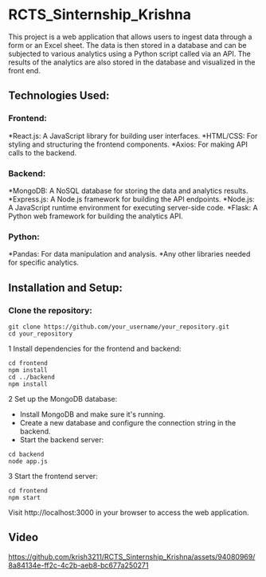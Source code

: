 # RCTS_Sinternship_Krishna

This project is a web application that allows users to ingest data through a form or an Excel sheet. The data is then stored in a database and can be subjected to various analytics using a Python script called via an API. The results of the analytics are also stored in the database and visualized in the front end.

## Technologies Used:

### Frontend:
*React.js: A JavaScript library for building user interfaces.
*HTML/CSS: For styling and structuring the frontend components.
*Axios: For making API calls to the backend.

### Backend:
*MongoDB: A NoSQL database for storing the data and analytics results.
*Express.js: A Node.js framework for building the API endpoints.
*Node.js: A JavaScript runtime environment for executing server-side code.
*Flask: A Python web framework for building the analytics API.

### Python:
*Pandas: For data manipulation and analysis.
*Any other libraries needed for specific analytics.

## Installation and Setup:
### Clone the repository:
```
git clone https://github.com/your_username/your_repository.git
cd your_repository
```

1 Install dependencies for the frontend and backend:

```
cd frontend
npm install
cd ../backend
npm install
```

2 Set up the MongoDB database:

* Install MongoDB and make sure it's running.
* Create a new database and configure the connection string in the backend.
* Start the backend server:

```
cd backend
node app.js
```

3 Start the frontend server:

```
cd frontend
npm start
```
Visit http://localhost:3000 in your browser to access the web application.

## Video


https://github.com/krish3211/RCTS_Sinternship_Krishna/assets/94080969/8a84134e-ff2c-4c2b-aeb8-bc677a250271


